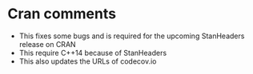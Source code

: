 # Cran comments

- This fixes some bugs and is required for the upcoming StanHeaders release on CRAN
- This require C++14 because of StanHeaders
- This also updates the URLs of codecov.io
